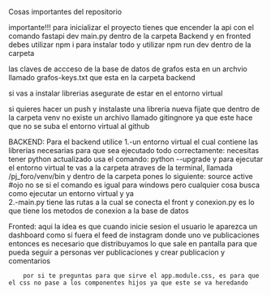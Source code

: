 Cosas importantes del repositorio

importante!!!
 para inicializar el proyecto tienes que encender la api con el comando fastapi dev main.py dentro de la carpeta Backend 
 y en fronted debes utilizar npm i para instalar todo y utilizar npm run dev dentro de la carpeta 

 las claves de accceso de la base de datos de grafos esta en un archvio llamado grafos-keys.txt que esta en la carpeta backend

 si vas a instalar librerias asegurate de estar en el entorno virtual
 
 si quieres hacer un push y instalaste una libreria nueva fijate que dentro de la carpeta venv no existe un archivo llamado gitingnore 
 ya que este hace que no se suba el entorno virtual al github

BACKEND:
        Para el backend utilice
        1.-un entorno virtual el cual contiene las librerias necesarias para que sea ejecutado todo correctamente:
                necesitas tener python actualizado usa el comando:
                        python --upgrade
                y para ejecutar el entorno virtual te vas a la carpeta atraves de la terminal, llamada  /pj_foro/venv/bin y dentro de la carpeta pones lo siguiente:
                        source active   #ojo no se si el comando es igual para windows pero cualquier cosa busca como ejecutar un entorno virtual y ya                      
        2.-main.py tiene las rutas a la cual se conecta el front y conexion.py es lo que tiene los metodos de conexion a la base de datos

Fronted: aqui la idea es que cuando inicie sesion el usuario le aparezca un dashboard como si fuera el feed de instagram donde uno ve publicaciones entonces es necesario
        que distribuyamos lo que sale en pantalla para que pueda seguir a personas ver publicaciones y crear publicacion y comentarios

        por si te preguntas para que sirve el app.module.css, es para que el css no pase a los componentes hijos ya que este se va heredando

        

                
